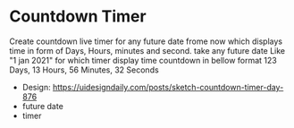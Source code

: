 # Countdown Timer
Create countdown live timer for any future date frome now which displays time in form of Days, Hours, minutes and second.
take any future date Like "1 jan 2021" for which timer display time countdown in bellow format 123 Days, 13 Hours, 56 Minutes, 32 Seconds

-   Design: https://uidesigndaily.com/posts/sketch-countdown-timer-day-876
-   future date
-   timer
